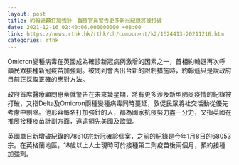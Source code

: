 ```yaml
---
layout: post
title: 約翰遜籲打加強針　醫療官員警告更多新冠紀錄將被打破
date: 2021-12-16 02:40:06.000000000 +08:00
link: https://news.rthk.hk/rthk/ch/component/k2/1624413-20211216.htm
categories: rthk
---
```


Omicron變種病毒在英國成為確診新冠病例激增的因素之一，首相約翰遜再次呼籲民眾接種新冠疫苗加強劑。被問到會否出台新的限制措施時，約翰遜只是說政府目前正採取正確的應對方法。

政府首席醫療顧問惠蒂就警告在未來幾星期，將有更多涉及新型肺炎疫情的紀錄被打破，又指Delta及Omicron兩種變種病毒同時蔓延，敦促民眾將社交活動從優先考慮中剔除。他形容每名打加強針的人，都為國家抗疫努力盡一分力，又指英國在推展接種疫苗計劃方面，遠遠領先美國及歐盟。

英國單日新增破紀錄的78610宗新冠確診個案，之前的紀錄是今年1月8日的68053宗。在英格蘭地區，18歲以上人士現時可於接種第二劑疫苗後兩個月，預約接種加強劑。
